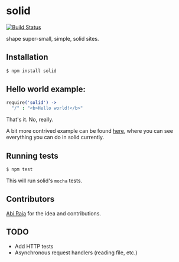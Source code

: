# solid

[![Build Status](https://secure.travis-ci.org/sarenji/solid.png)](http://travis-ci.org/sarenji/solid)

shape super-small, simple, solid sites.

## Installation

```bash
$ npm install solid
```

## Hello world example:

```coffeescript
require('solid') ->
  "/" : "<b>Hello world!</b>"
```

That's it. No, really.

A bit more contrived example can be found [here](https://github.com/sarenji/solid/blob/master/examples/hello_world.coffee), where you can see everything you can do in solid currently.

## Running tests

```bash
$ npm test
```

This will run solid's `mocha` tests.

## Contributors

[Abi Raja](https://github.com/abi) for the idea and contributions.

## TODO

* Add HTTP tests
* Asynchronous request handlers (reading file, etc.)
